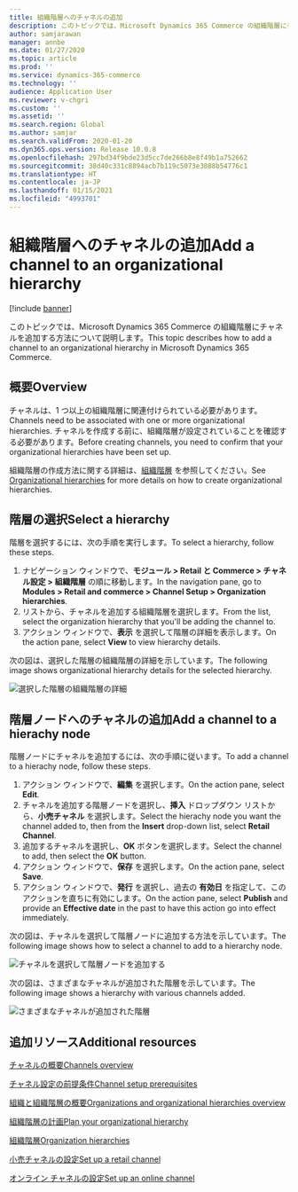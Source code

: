 ```yaml
---
title: 組織階層へのチャネルの追加
description: このトピックでは、Microsoft Dynamics 365 Commerce の組織階層にチャネルを追加する方法について説明します。
author: samjarawan
manager: annbe
ms.date: 01/27/2020
ms.topic: article
ms.prod: ''
ms.service: dynamics-365-commerce
ms.technology: ''
audience: Application User
ms.reviewer: v-chgri
ms.custom: ''
ms.assetid: ''
ms.search.region: Global
ms.author: samjar
ms.search.validFrom: 2020-01-20
ms.dyn365.ops.version: Release 10.0.8
ms.openlocfilehash: 297bd34f9bde23d5cc7de266b8e8f49b1a752662
ms.sourcegitcommit: 38d40c331c8894acb7b119c5073e3088b54776c1
ms.translationtype: HT
ms.contentlocale: ja-JP
ms.lasthandoff: 01/15/2021
ms.locfileid: "4993701"
---
```

# <a name="add-a-channel-to-an-organizational-hierarchy"></a><span data-ttu-id="c1d54-103">組織階層へのチャネルの追加</span><span class="sxs-lookup"><span data-stu-id="c1d54-103">Add a channel to an organizational hierarchy</span></span>


[!include [banner](includes/banner.md)]

<span data-ttu-id="c1d54-104">このトピックでは、Microsoft Dynamics 365 Commerce の組織階層にチャネルを追加する方法について説明します。</span><span class="sxs-lookup"><span data-stu-id="c1d54-104">This topic describes how to add a channel to an organizational hierarchy in Microsoft Dynamics 365 Commerce.</span></span>

## <a name="overview"></a><span data-ttu-id="c1d54-105">概要</span><span class="sxs-lookup"><span data-stu-id="c1d54-105">Overview</span></span>

<span data-ttu-id="c1d54-106">チャネルは、1 つ以上の組織階層に関連付けられている必要があります。</span><span class="sxs-lookup"><span data-stu-id="c1d54-106">Channels need to be associated with one or more organizational hierarchies.</span></span> <span data-ttu-id="c1d54-107">チャネルを作成する前に、組織階層が設定されていることを確認する必要があります。</span><span class="sxs-lookup"><span data-stu-id="c1d54-107">Before creating channels, you need to confirm that your organizational hierarchies have been set up.</span></span>  

<span data-ttu-id="c1d54-108">組織階層の作成方法に関する詳細は、[組織階層](channels-org-hierarchies.md) を参照してください。</span><span class="sxs-lookup"><span data-stu-id="c1d54-108">See [Organizational hierarchies](channels-org-hierarchies.md) for more details on how to create organizational hierarchies.</span></span>

## <a name="select-a-hierarchy"></a><span data-ttu-id="c1d54-109">階層の選択</span><span class="sxs-lookup"><span data-stu-id="c1d54-109">Select a hierarchy</span></span>

<span data-ttu-id="c1d54-110">階層を選択するには、次の手順を実行します。</span><span class="sxs-lookup"><span data-stu-id="c1d54-110">To select a hierarchy, follow these steps.</span></span>

1. <span data-ttu-id="c1d54-111">ナビゲーション ウィンドウで、**モジュール \> Retail と Commerce \> チャネル設定 \> 組織階層** の順に移動します。</span><span class="sxs-lookup"><span data-stu-id="c1d54-111">In the navigation pane, go to **Modules \> Retail and commerce \> Channel Setup \> Organization hierarchies**.</span></span>
1. <span data-ttu-id="c1d54-112">リストから、チャネルを追加する組織階層を選択します。</span><span class="sxs-lookup"><span data-stu-id="c1d54-112">From the list, select the organization hierarchy that you'll be adding the channel to.</span></span>
1. <span data-ttu-id="c1d54-113">アクション ウィンドウで、**表示** を選択して階層の詳細を表示します。</span><span class="sxs-lookup"><span data-stu-id="c1d54-113">On the action pane, select **View** to view hierarchy details.</span></span>

<span data-ttu-id="c1d54-114">次の図は、選択した階層の組織階層の詳細を示しています。</span><span class="sxs-lookup"><span data-stu-id="c1d54-114">The following image shows organizational hierarchy details for the selected hierarchy.</span></span>

![選択した階層の組織階層の詳細](media/channel-add-to-org-hierarchy-1.png)

## <a name="add-a-channel-to-a-hierachy-node"></a><span data-ttu-id="c1d54-116">階層ノードへのチャネルの追加</span><span class="sxs-lookup"><span data-stu-id="c1d54-116">Add a channel to a hierachy node</span></span>

<span data-ttu-id="c1d54-117">階層ノードにチャネルを追加するには、次の手順に従います。</span><span class="sxs-lookup"><span data-stu-id="c1d54-117">To add a channel to a hierachy node, follow these steps.</span></span>

1. <span data-ttu-id="c1d54-118">アクション ウィンドウで、**編集** を選択します。</span><span class="sxs-lookup"><span data-stu-id="c1d54-118">On the action pane, select **Edit**.</span></span>
1. <span data-ttu-id="c1d54-119">チャネルを追加する階層ノードを選択し、**挿入** ドロップダウン リストから、**小売チャネル** を選択します。</span><span class="sxs-lookup"><span data-stu-id="c1d54-119">Select the hierachy node you want the channel added to, then from the **Insert** drop-down list, select **Retail Channel**.</span></span> 
1. <span data-ttu-id="c1d54-120">追加するチャネルを選択し、**OK** ボタンを選択します。</span><span class="sxs-lookup"><span data-stu-id="c1d54-120">Select the channel to add, then select the **OK** button.</span></span>
1. <span data-ttu-id="c1d54-121">アクション ウィンドウで、**保存** を選択します。</span><span class="sxs-lookup"><span data-stu-id="c1d54-121">On the action pane, select **Save**.</span></span>
1. <span data-ttu-id="c1d54-122">アクション ウィンドウで、**発行** を選択し、過去の **有効日** を指定して、このアクションを直ちに有効にします。</span><span class="sxs-lookup"><span data-stu-id="c1d54-122">On the action pane, select **Publish** and provide an **Effective date** in the past to have this action go into effect immediately.</span></span>

<span data-ttu-id="c1d54-123">次の図は、チャネルを選択して階層ノードに追加する方法を示しています。</span><span class="sxs-lookup"><span data-stu-id="c1d54-123">The following image shows how to select a channel to add to a hierarchy node.</span></span>

![チャネルを選択して階層ノードを追加する](media/channel-add-to-org-hierarchy-2.png)

<span data-ttu-id="c1d54-125">次の図は、さまざまなチャネルが追加された階層を示しています。</span><span class="sxs-lookup"><span data-stu-id="c1d54-125">The following image shows a hierarchy with various channels added.</span></span>

![さまざまなチャネルが追加された階層](media/channel-add-to-org-hierarchy-3.png)

## <a name="additional-resources"></a><span data-ttu-id="c1d54-127">追加リソース</span><span class="sxs-lookup"><span data-stu-id="c1d54-127">Additional resources</span></span>

[<span data-ttu-id="c1d54-128">チャネルの概要</span><span class="sxs-lookup"><span data-stu-id="c1d54-128">Channels overview</span></span>](channels-overview.md)

[<span data-ttu-id="c1d54-129">チャネル設定の前提条件</span><span class="sxs-lookup"><span data-stu-id="c1d54-129">Channel setup prerequisites</span></span>](channels-prerequisites.md)

[<span data-ttu-id="c1d54-130">組織と組織階層の概要</span><span class="sxs-lookup"><span data-stu-id="c1d54-130">Organizations and organizational hierarchies overview</span></span>](../fin-ops-core/fin-ops/organization-administration/organizations-organizational-hierarchies.md?toc=/dynamics365/commerce/toc.json)

[<span data-ttu-id="c1d54-131">組織階層の計画</span><span class="sxs-lookup"><span data-stu-id="c1d54-131">Plan your organizational hierarchy</span></span>](../fin-ops-core/fin-ops/organization-administration/plan-organizational-hierarchy.md?toc=/dynamics365/commerce/toc.json)

[<span data-ttu-id="c1d54-132">組織階層</span><span class="sxs-lookup"><span data-stu-id="c1d54-132">Organization hierarchies</span></span>](channels-org-hierarchies.md)

[<span data-ttu-id="c1d54-133">小売チャネルの設定</span><span class="sxs-lookup"><span data-stu-id="c1d54-133">Set up a retail channel</span></span>](channel-setup-retail.md)
    
[<span data-ttu-id="c1d54-134">オンライン チャネルの設定</span><span class="sxs-lookup"><span data-stu-id="c1d54-134">Set up an online channel</span></span>](channel-setup-online.md)
